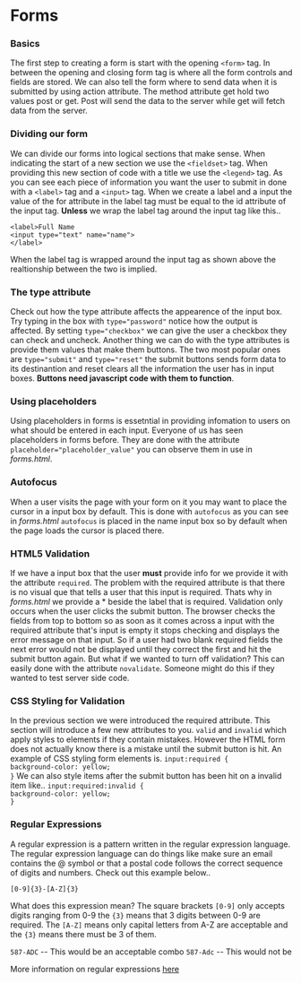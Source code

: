 # Forms

### Basics

The first step to creating a form is start with the opening `<form>` tag. In between the opening and closing form tag is where all the form controls and fields are stored. We can also tell the form where to send data when it is submitted by using action attribute. The method attribute get hold two values post or get. Post will send the data to the server while get will fetch data from the server.

### Dividing our form

We can divide our forms into logical sections that make sense. When indicating the start of a new section we use the `<fieldset>` tag. When providing this new section of code with a title we use the `<legend>` tag. As you can see each piece of information you want the user to submit in done with a `<label>` tag and a `<input>` tag. When we create a label and a input the value of the for attribute in the label tag must be equal to the id attribute of the input tag. **Unless** we wrap the label tag around the input tag like this..

`<label>Full Name`  
`<input type="text" name="name">`  
`</label>`

When the label tag is wrapped around the input tag as shown above the realtionship between the two is implied.

### The type attribute

Check out how the type attribute affects the appearence of the input box. Try typing in the box with `type="password"` notice how the output is affected. By setting `type="checkbox"` we can give the user a checkbox they can check and uncheck. Another thing we can do with the type attributes is provide them values that make them buttons. The two most popular ones are `type="submit"` and `type="reset"` the submit buttons sends form data to its destinantion and reset clears all the information the user has in input boxes. **Buttons need javascript code with them to function**.

### Using placeholders

Using placeholders in forms is essetntial in providing infomation to users on what should be entered in each input. Everyone of us has seen placeholders in forms before. They are done with the attribute `placeholder="placeholder_value"` you can observe them in use in _forms.html_.

### Autofocus

When a user visits the page with your form on it you may want to place the cursor in a input box by default. This is done with `autofocus` as you can see in _forms.html_ `autofocus` is placed in the name input box so by default when the page loads the cursor is placed there.

### HTML5 Validation

If we have a input box that the user **must** provide info for we provide it with the attribute `required`. The problem with the required attribute is that there is no visual que that tells a user that this input is required. Thats why in _forms.html_ we provide a \* beside the label that is required. Validation only occurs when the user clicks the submit button. The browser checks the fields from top to bottom so as soon as it comes across a input with the required attribute that's input is empty it stops checking and displays the error message on that input. So if a user had two blank required fields the next error would not be displayed until they correct the first and hit the submit button again. But what if we wanted to turn off validation? This can easily done with the attribute `novalidate`. Someone might do this if they wanted to test server side code.

### CSS Styling for Validation

In the previous section we were introduced the required attribute. This section will introduce a few new attributes to you. `valid` and `invalid` which apply styles to elements if they contain mistakes. However the HTML form does not actually know there is a mistake until the submit button is hit. An example of CSS styling form elements is.
`input:required {`  
 `background-color: yellow;`  
`}`
We can also style items after the submit button has been hit on a invalid item like..
`input:required:invalid {`  
 `background-color: yellow;`  
`}`

### Regular Expressions

A regular expression is a pattern written in the regular expression language. The regular expression language can do things like make sure an email contains the @ symbol or that a postal code follows the correct sequence of digits and numbers. Check out this example below..

`[0-9]{3}-[A-Z]{3}`

What does this expression mean? The square brackets `[0-9]` only accepts digits ranging from 0-9 the `{3}` means that 3 digits between 0-9 are required. The `[A-Z]` means only capital letters from A-Z are acceptable and the `{3}` means there must be 3 of them.

`587-ADC` -- This would be an acceptable combo
`587-Adc` -- This would not be

More information on regular expressions [here](https://www.w3schools.com/jsref/jsref_obj_regexp.asp)
